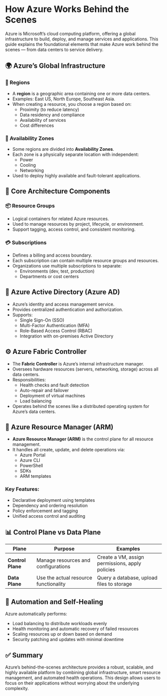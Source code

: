 # How Azure Works Behind the Scenes

Azure is Microsoft’s cloud computing platform, offering a global infrastructure to build, deploy, and manage services and applications. This guide explains the foundational elements that make Azure work behind the scenes — from data centers to service delivery.

## 🌍 Azure’s Global Infrastructure

### 📌 Regions

- A **region** is a geographic area containing one or more data centers.
- Examples: East US, North Europe, Southeast Asia.
- When creating a resource, you choose a region based on:
  - Proximity (to reduce latency)
  - Data residency and compliance
  - Availability of services
  - Cost differences

### 🏢 Availability Zones

- Some regions are divided into **Availability Zones**.
- Each zone is a physically separate location with independent:
  - Power
  - Cooling
  - Networking
- Used to deploy highly available and fault-tolerant applications.

## 🧱 Core Architecture Components

### 📦 Resource Groups

- Logical containers for related Azure resources.
- Used to manage resources by project, lifecycle, or environment.
- Support tagging, access control, and consistent monitoring.

### 💳 Subscriptions

- Defines a billing and access boundary.
- Each subscription can contain multiple resource groups and resources.
- Organizations use multiple subscriptions to separate:
  - Environments (dev, test, production)
  - Departments or cost centers

## 🔐 Azure Active Directory (Azure AD)

- Azure’s identity and access management service.
- Provides centralized authentication and authorization.
- Supports:
  - Single Sign-On (SSO)
  - Multi-Factor Authentication (MFA)
  - Role-Based Access Control (RBAC)
  - Integration with on-premises Active Directory

## ⚙️ Azure Fabric Controller

- The **Fabric Controller** is Azure’s internal infrastructure manager.
- Oversees hardware resources (servers, networking, storage) across all data centers.
- Responsibilities:
  - Health checks and fault detection
  - Auto-repair and failover
  - Deployment of virtual machines
  - Load balancing
- Operates behind the scenes like a distributed operating system for Azure’s data centers.

## 🔄 Azure Resource Manager (ARM)

- **Azure Resource Manager (ARM)** is the control plane for all resource management.
- It handles all create, update, and delete operations via:
  - Azure Portal
  - Azure CLI
  - PowerShell
  - SDKs
  - ARM templates

### Key Features:
- Declarative deployment using templates
- Dependency and ordering resolution
- Policy enforcement and tagging
- Unified access control and auditing

## 📊 Control Plane vs Data Plane

| Plane          | Purpose                                | Examples                                         |
|----------------|---------------------------------------|-------------------------------------------------|
| **Control Plane** | Manage resources and configurations  | Create a VM, assign permissions, apply policies |
| **Data Plane**    | Use the actual resource functionality | Query a database, upload files to storage        |

## 🔁 Automation and Self-Healing

Azure automatically performs:
- Load balancing to distribute workloads evenly
- Health monitoring and automatic recovery of failed resources
- Scaling resources up or down based on demand
- Security patching and updates with minimal downtime

## ✅ Summary

Azure’s behind-the-scenes architecture provides a robust, scalable, and highly available platform by combining global infrastructure, smart resource management, and automated health operations. This design allows users to focus on their applications without worrying about the underlying complexity.
